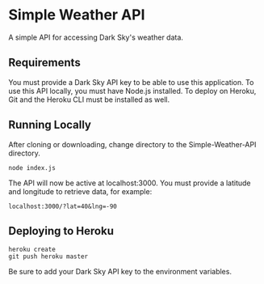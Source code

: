 # Simple Weather API

A simple API for accessing Dark Sky's weather data.

## Requirements

You must provide a Dark Sky API key to be able to use this application. To use this API locally, you must have Node.js installed. To deploy on Heroku, Git and the Heroku CLI must be installed as well.

## Running Locally

After cloning or downloading, change directory to the Simple-Weather-API directory.

```
node index.js
```

The API will now be active at localhost:3000. You must provide a latitude and longitude to retrieve data, for example:

```
localhost:3000/?lat=40&lng=-90
```

## Deploying to Heroku

```
heroku create
git push heroku master
```

Be sure to add your Dark Sky API key to the environment variables.

